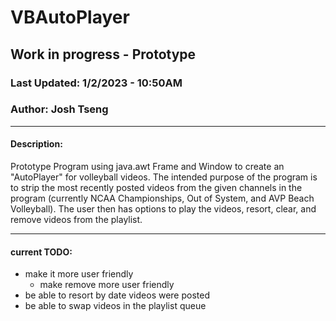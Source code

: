 # VBAutoPlayer

## Work in progress - Prototype
### Last Updated: 1/2/2023 - 10:50AM
### Author: Josh Tseng

---

#### Description:
Prototype Program using java.awt Frame and Window to create an "AutoPlayer" for volleyball videos.
The intended purpose of the program is to strip the most recently posted videos from the given channels in the program (currently NCAA Championships, Out of System, and AVP Beach Volleyball). The user then has options to play the videos, resort, clear, and remove videos from the playlist.

---

#### current TODO:
- make it more user friendly
  - make remove more user friendly
- be able to resort by date videos were posted
- be able to swap videos in the playlist queue
